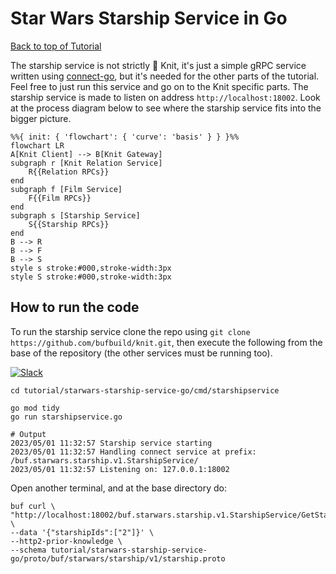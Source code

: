 # Star Wars Starship Service in Go

[Back to top of Tutorial]

The starship service is not strictly 🧶 Knit, it's just a simple gRPC service
written using [connect-go], but it's needed for the other parts of the
tutorial. Feel free to just run this service and go on to the Knit
specific parts. The starship service is made to listen on address
`http://localhost:18002`. Look at the process diagram below
to see where the starship service fits into the bigger
picture.

```mermaid
%%{ init: { 'flowchart': { 'curve': 'basis' } } }%%
flowchart LR
A[Knit Client] --> B[Knit Gateway]
subgraph r [Knit Relation Service]
    R{{Relation RPCs}}
end
subgraph f [Film Service]
    F{{Film RPCs}}
end
subgraph s [Starship Service]
    S{{Starship RPCs}}
end
B --> R
B --> F
B --> S
style s stroke:#000,stroke-width:3px
style S stroke:#000,stroke-width:3px
```

## How to run the code
To run the starship service clone the repo using `git clone https://github.com/bufbuild/knit.git`,
then execute the following from the base of the repository (the other services must be running too).

[![Slack](https://img.shields.io/badge/If_you_need_help_talk_to_us_in_Slack-Buf-%23e01563)][badges_slack]
```
cd tutorial/starwars-starship-service-go/cmd/starshipservice

go mod tidy
go run starshipservice.go

# Output
2023/05/01 11:32:57 Starship service starting
2023/05/01 11:32:57 Handling connect service at prefix: /buf.starwars.starship.v1.StarshipService/
2023/05/01 11:32:57 Listening on: 127.0.0.1:18002
```

Open another terminal, and at the base directory do:
```
buf curl \
"http://localhost:18002/buf.starwars.starship.v1.StarshipService/GetStarships" \
--data '{"starshipIds":["2"]}' \
--http2-prior-knowledge \
--schema tutorial/starwars-starship-service-go/proto/buf/starwars/starship/v1/starship.proto
```

[Back to top of Tutorial]: /tutorial
[github.com/bufbuild/knit]: https://github.com/bufbuild/knit
[connect-go]: https://github.com/bufbuild/connect-go
[badges_slack]: https://buf.build/links/slack
